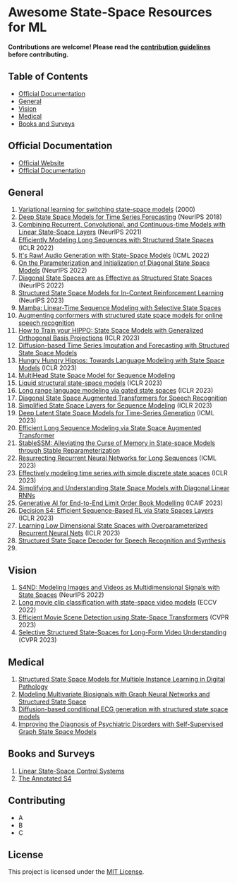 # Awesome State-Space Resources for ML

**Contributions are welcome! Please read the [contribution guidelines](#contributing) before contributing.**

## Table of Contents

- [Official Documentation](#official-documentation)
- [General](#general)
- [Vision](#vision)
- [Medical](#medical)
- [Books and Surveys](#books-and-surveys)

## Official Documentation

- [Official Website](https://example.com)
- [Official Documentation](https://example.com/docs)

## General
1. [Variational learning for switching state-space models](https://www.cs.toronto.edu/~hinton/absps/switch.pdf) (2000)
2. [Deep State Space Models for Time Series Forecasting](https://proceedings.neurips.cc/paper_files/paper/2018/file/5cf68969fb67aa6082363a6d4e6468e2-Paper.pdf) (NeurIPS 2018)
3. [Combining Recurrent, Convolutional, and Continuous-time Models with Linear State-Space Layers](https://arxiv.org/abs/2110.13985) (NeurIPS 2021)
4. [Eﬃciently Modeling Long Sequences with Structured State Spaces](https://arxiv.org/abs/2110.13985) (ICLR 2022)
5. [It's Raw! Audio Generation with State-Space Models](https://arxiv.org/abs/2202.09729) (ICML 2022)
6. [On the Parameterization and Initialization of Diagonal State Space Models](https://arxiv.org/abs/2206.11893) (NeurIPS 2022)
7. [Diagonal State Spaces are as Effective as Structured State Spaces](https://arxiv.org/abs/2203.14343) (NeurIPS 2022)
8. [Structured State Space Models for In-Context Reinforcement Learning](https://arxiv.org/pdf/2303.03982.pdf) (NeurIPS 2023)
9. [Mamba: Linear-Time Sequence Modeling with Selective State Spaces](https://arxiv.org/abs/2312.00752)
10. [Augmenting conformers with structured state space models for online speech recognition](https://arxiv.org/abs/2309.08551)
11. [How to Train your HIPPO: State Space Models with Generalized Orthogonal Basis Projections](https://arxiv.org/abs/2206.12037) (ICLR 2023)
12. [Diffusion-based Time Series Imputation and Forecasting with Structured State Space Models](https://arxiv.org/abs/2208.09399)
13. [Hungry Hungry Hippos: Towards Language Modeling with State Space Models](https://arxiv.org/abs/2212.14052) (ICLR 2023)
14. [MultiHead State Space Model for Sequence Modeling](https://arxiv.org/abs/2305.12498)
15. [Liquid structural state-space models](https://arxiv.org/pdf/2209.12951.pdf) (ICLR 2023)
16. [Long range language modeling via gated state spaces](https://arxiv.org/abs/2206.13947) (ICLR 2023)
17. [Diagonal State Space Augmented Transformers for Speech Recognition](https://arxiv.org/abs/2302.14120)
18. [Simplified State Space Layers for Sequence Modeling](https://arxiv.org/abs/2208.04933) (ICLR 2023)
19. [Deep Latent State Space Models for Time-Series Generation](https://arxiv.org/abs/2212.12749) (ICML 2023)
20. [Efficient Long Sequence Modeling via State Space Augmented Transformer](https://arxiv.org/abs/2212.08136)
21. [StableSSM: Alleviating the Curse of Memory in State-space Models through Stable Reparameterization](https://arxiv.org/abs/2311.14495)
22. [Resurrecting Recurrent Neural Networks for Long Sequences](https://arxiv.org/abs/2303.06349) (ICML 2023)
23. [Effectively modeling time series with simple discrete state spaces](https://arxiv.org/abs/2303.09489) (ICLR 2023)
24. [Simplifying and Understanding State Space Models with Diagonal Linear RNNs](https://arxiv.org/pdf/2212.00768.pdf)
25. [Generative AI for End-to-End Limit Order Book Modelling](https://arxiv.org/abs/2309.00638) (ICAIF 2023)
26. [Decision S4: Efficient Sequence-Based RL via State Spaces Layers](https://arxiv.org/abs/2306.05167) (ICLR 2023)
27. [Learning Low Dimensional State Spaces with Overparameterized Recurrent Neural Nets](https://arxiv.org/abs/2210.14064) (ICLR 2023)
28. [Structured State Space Decoder for Speech Recognition and Synthesis](https://arxiv.org/abs/2210.17098)
29. 

## Vision
1. [S4ND: Modeling Images and Videos as Multidimensional Signals with State Spaces](https://arxiv.org/abs/2210.06583) (NeurIPS 2022)
2. [Long movie clip classification with state-space video models](https://arxiv.org/abs/2204.01692) (ECCV 2022)
3. [Efficient Movie Scene Detection using State-Space Transformers](https://arxiv.org/abs/2212.14427) (CVPR 2023)
4. [Selective Structured State-Spaces for Long-Form Video Understanding](https://arxiv.org/abs/2303.14526) (CVPR 2023)

## Medical
1. [Structured State Space Models for Multiple Instance Learning in Digital Pathology](https://arxiv.org/abs/2306.15789)
2. [Modeling Multivariate Biosignals with Graph Neural Networks and Structured State Space](https://arxiv.org/abs/2211.11176)
3. [Diffusion-based conditional ECG generation with structured state space models](https://arxiv.org/abs/2301.08227)
4. [Improving the Diagnosis of Psychiatric Disorders with Self-Supervised Graph State Space Models](https://arxiv.org/pdf/2206.03331.pdf)

## Books and Surveys
1. [Linear State-Space Control Systems](https://onlinelibrary.wiley.com/doi/book/10.1002/9780470117873)
2. [The Annotated S4](https://srush.github.io/annotated-s4/)

## Contributing

- A
- B
- C

## License

This project is licensed under the [MIT License](LICENSE).

